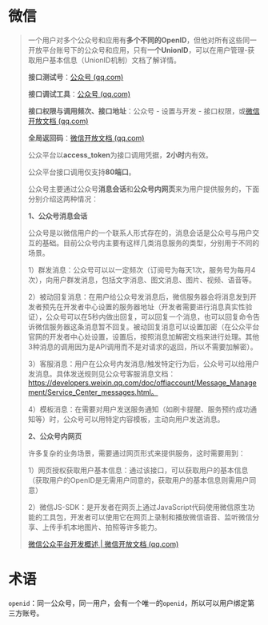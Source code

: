 # 微信

> 一个用户对多个公众号和应用有**多个不同的OpenID**，但他对所有这些同一开放平台账号下的公众号和应用，只有**一个UnionID**，可以在用户管理-获取用户基本信息（UnionID机制）文档了解详情。
>
> **接口测试号**：[公众号 (qq.com)](https://mp.weixin.qq.com/cgi-bin/frame?t=advanced/dev_tools_frame&nav=10049&token=2140647212&lang=zh_CN)
>
> **接口调试工具**：[公众号 (qq.com)](https://mp.weixin.qq.com/cgi-bin/frame?t=advanced/dev_tools_frame&nav=10049&token=2140647212&lang=zh_CN)
>
> **接口权限与调用频次、接口地址**：公众号 - 设置与开发 - 接口权限，或[微信开放文档 (qq.com)](https://developers.weixin.qq.com/doc/offiaccount/Getting_Started/Explanation_of_interface_privileges.html)
>
> **全局返回码**：[微信开放文档 (qq.com)](https://developers.weixin.qq.com/doc/offiaccount/Getting_Started/Global_Return_Code.html)
>
> 公众平台以**access_token**为接口调用凭据，**2小时**内有效。
>
> 公众平台接口调用仅支持**80端口**。
>
> 公众号主要通过公众号**消息会话**和**公众号内网页**来为用户提供服务的，下面分别介绍这两种情况：
>
> **1、公众号消息会话**
>
> 公众号是以微信用户的一个联系人形式存在的，消息会话是公众号与用户交互的基础。目前公众号内主要有这样几类消息服务的类型，分别用于不同的场景。
>
> 1）群发消息：公众号可以以一定频次（订阅号为每天1次，服务号为每月4次），向用户群发消息，包括文字消息、图文消息、图片、视频、语音等。
>
> 2）被动回复消息：在用户给公众号发消息后，微信服务器会将消息发到开发者预先在开发者中心设置的服务器地址（开发者需要进行消息真实性验证），公众号可以在5秒内做出回复，可以回复一个消息，也可以回复命令告诉微信服务器这条消息暂不回复。被动回复消息可以设置加密（在公众平台官网的开发者中心处设置，设置后，按照消息加解密文档来进行处理。其他3种消息的调用因为是API调用而不是对请求的返回，所以不需要加解密）。
>
> 3）客服消息：用户在公众号内发消息/触发特定行为后，公众号可以给用户发消息。具体发送规则见公众号客服消息文档：https://developers.weixin.qq.com/doc/offiaccount/Message_Management/Service_Center_messages.html。
>
> 4）模板消息：在需要对用户发送服务通知（如刷卡提醒、服务预约成功通知等）时，公众号可以用特定内容模板，主动向用户发送消息。
>
> **2、公众号内网页**
>
> 许多复杂的业务场景，需要通过网页形式来提供服务，这时需要用到：
>
> 1）网页授权获取用户基本信息：通过该接口，可以获取用户的基本信息（获取用户的OpenID是无需用户同意的，获取用户的基本信息则需用户同意）
>
> 2）微信JS-SDK：是开发者在网页上通过JavaScript代码使用微信原生功能的工具包，开发者可以使用它在网页上录制和播放微信语音、监听微信分享、上传手机本地图片、拍照等许多能力。
>
> [微信公众平台开发概述 | 微信开放文档 (qq.com)](https://developers.weixin.qq.com/doc/offiaccount/Getting_Started/Overview.html)

# 术语

`openid`：同一公众号，同一用户，会有一个唯一的`openid`，所以可以用户绑定第三方账号。